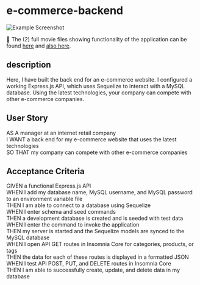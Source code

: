 # e-commerce-backend

![Example Screenshot](<assets/WALKTHROUGH-GIF(2).gif>)

🎥 The (2) full movie files showing functionality of the application can be found [here](https://drive.google.com/file/d/1YmnS15syZ6rQ7gjymz3CB8SSL_LT_wbf/view) and [also here](https://drive.google.com/file/d/1Iq6ZPNPkK3U6wu93quTLhhV2yKevezO9/view).

## description

Here, I have built the back end for an e-commerce website. I configured a working Express.js API, which uses Sequelize to interact with a MySQL database. Using the latest technologies, your company can compete with other e-commerce companies.

## User Story <br>

AS A manager at an internet retail company<br>
I WANT a back end for my e-commerce website that uses the latest technologies<br>
SO THAT my company can compete with other e-commerce companies<br>

## Acceptance Criteria <br>

GIVEN a functional Express.js API<br>
WHEN I add my database name, MySQL username, and MySQL password to an environment variable file<br>
THEN I am able to connect to a database using Sequelize<br>
WHEN I enter schema and seed commands<br>
THEN a development database is created and is seeded with test data<br>
WHEN I enter the command to invoke the application<br>
THEN my server is started and the Sequelize models are synced to the MySQL database<br>
WHEN I open API GET routes in Insomnia Core for categories, products, or tags<br>
THEN the data for each of these routes is displayed in a formatted JSON<br>
WHEN I test API POST, PUT, and DELETE routes in Insomnia Core<br>
THEN I am able to successfully create, update, and delete data in my database<br>
